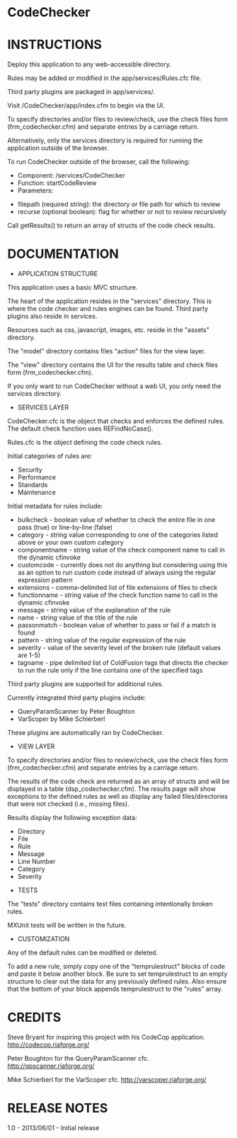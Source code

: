 CodeChecker
===========

INSTRUCTIONS
============

Deploy this application to any web-accessible directory.

Rules may be added or modified in the app/services/Rules.cfc file.

Third party plugins are packaged in app/services/.

Visit <your-web-root>/CodeChecker/app/index.cfm to begin via the UI.

To specify directories and/or files to review/check, use the check files form (frm_codechecker.cfm) and separate entries by a carriage return.

Alternatively, only the services directory is required for running the application outside of the browser.

To run CodeChecker outside of the browser, call the following:
* Component: /services/CodeChecker
* Function: startCodeReview
* Parameters:
- filepath (required string): the directory or file path for which to review
- recurse (optional boolean): flag for whether or not to review recursively

Call getResults() to return an array of structs of the code check results.

DOCUMENTATION
=============

- APPLICATION STRUCTURE

This application uses a basic MVC structure.

The heart of the application resides in the "services" directory. This is where the code checker and rules engines can be found. Third party plugins also reside in services.

Resources such as css, javascript, images, etc. reside in the "assets" directory.

The "model" directory contains files "action" files for the view layer.

The "view" directory contains the UI for the results table and check files form (frm_codechecker.cfm).

If you only want to run CodeChecker without a web UI, you only need the services directory.

- SERVICES LAYER

CodeChecker.cfc is the object that checks and enforces the defined rules. The default check function uses REFindNoCase().

Rules.cfc is the object defining the code check rules.

Initial categories of rules are:
* Security
* Performance
* Standards
* Maintenance

Initial metadata for rules include:
* bulkcheck - boolean value of whether to check the entire file in one pass (true) or line-by-line (false)
* category - string value corresponding to one of the categories listed above or your own custom category
* componentname - string value of the check component name to call in the dynamic cfinvoke
* customcode - currently does not do anything but considering using this as an option to run custom code instead of always using the regular expression pattern
* extensions - comma-delimited list of file extensions of files to check
* functionname - string value of the check function name to call in the dynamic cfinvoke
* message - string value of the explanation of the rule
* name - string value of the title of the rule
* passonmatch - boolean value of whether to pass or fail if a match is found
* pattern - string value of the regular expression of the rule
* severity - value of the severity level of the broken rule (default values are 1-5)
* tagname - pipe delimited list of ColdFusion tags that directs the checker to run the rule only if the line contains one of the specified tags

Third party plugins are supported for additional rules.

Currently integrated third party plugins include:

* QueryParamScanner by Peter Boughton
* VarScoper by Mike Schierberl

These plugins are automatically ran by CodeChecker.

- VIEW LAYER

To specify directories and/or files to review/check, use the check files form (frm_codechecker.cfm) and separate entries by a carriage return.

The results of the code check are returned as an array of structs and will be displayed in a table (dsp_codechecker.cfm). The results page will show exceptions to the defined rules as well as display any failed files/directories that were not checked (i.e., missing files).

Results display the following exception data:
* Directory
* File
* Rule
* Message
* Line Number
* Category
* Severity

- TESTS

The "tests" directory contains test files containing intentionally broken rules.

MXUnit tests will be written in the future.

- CUSTOMIZATION

Any of the default rules can be modified or deleted.

To add a new rule, simply copy one of the "temprulestruct" blocks of code and paste it below another block.
Be sure to set temprulestruct to an empty structure to clear out the data for any previously defined rules.
Also ensure that the bottom of your block appends temprulestruct to the "rules" array.

CREDITS
=======

Steve Bryant for inspiring this project with his CodeCop application.
http://codecop.riaforge.org/

Peter Boughton for the QueryParamScanner cfc.
http://qpscanner.riaforge.org/

Mike Schierberl for the VarScoper cfc.
http://varscoper.riaforge.org/

RELEASE NOTES
=============

1.0 - 2013/06/01 - Initial release
